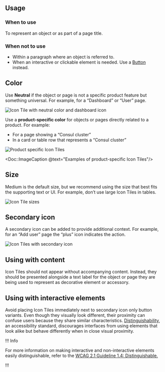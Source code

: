 ## Usage

### When to use

To represent an object or as part of a page title.

### When not to use

- Within a paragraph where an object is referred to.
- When an interactive or clickable element is needed. Use a [Button](https://helios.hashicorp.design/components/button) instead.

## Color

Use **Neutral** if the object or page is not a specific product feature but something universal. For example, for a “Dashboard” or “User” page.

![Icon Tile with neutral color and dashboard icon](/assets/components/icon-tile/icon-tile.png)


Use a **product-specific color** for objects or pages directly related to a product. For example:

- For a page showing a “Consul cluster”
- In a card or table row that represents a “Consul cluster”

![Product specific Icon Tiles](/assets/components/icon-tile/icon-tiles-colors.png)

<Doc::ImageCaption @text="Examples of product-specific Icon Tiles"/>

## Size

Medium is the default size, but we recommend using the size that best fits the supporting text or UI. For example, don’t use large Icon Tiles in tables.

![Icon Tile sizes](/assets/components/icon-tile/icon-tiles-sizes.png)

## Secondary icon

A secondary icon can be added to provide additional context. For example, for an “Add user” page the “plus” icon indicates the action.

![Icon Tiles with secondary icon](/assets/components/icon-tile/icon-tiles-scondary-icon.png)

## Using with content

Icon Tiles should not appear without accompanying content. Instead, they should be presented alongside a text label for the object or page they are being used to represent as decorative element or accessory.

## Using with interactive elements

Avoid placing Icon Tiles immediately next to secondary icon only button variants. Even though they visually look different, their proximity can confuse users because they share similar characteristics. [Distinguishability](https://www.w3.org/WAI/WCAG21/Understanding/distinguishable), an accessibility standard, discourages interfaces from using elements that look alike but behave differently when in close visual proximity. 

!!! Info

For more information on making interactive and non-interactive elements easily distinguishable, refer to the [WCAG 2.1 Guideline 1.4: Distinguishable.](https://www.w3.org/WAI/WCAG21/Understanding/distinguishable)

!!!